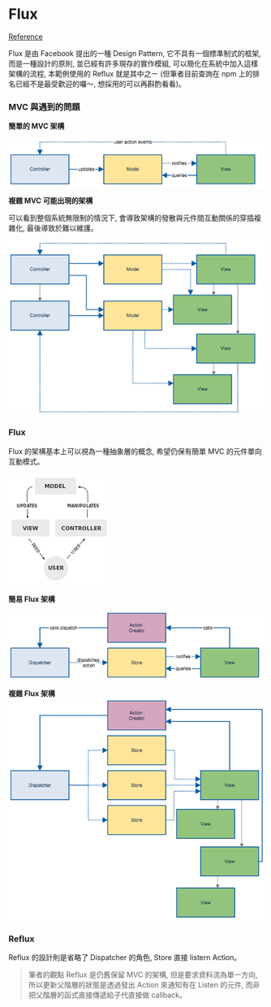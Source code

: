 # Flux

[Reference](https://dotblogs.com.tw/blackie1019/2015/04/14/151049)

Flux 是由 Facebook 提出的一種 Design Pattern, 它不具有一個標準制式的框架, 而是一種設計的原則, 並已經有許多現存的實作模組, 可以簡化在系統中加入這樣架構的流程, 本範例使用的 Reflux 就是其中之ㄧ (但筆者目前查詢在 npm 上的排名已經不是最受歡迎的囉～, 想採用的可以再斟酌看看)。

### MVC 與遇到的問題
**簡單的 MVC 架構**

![](mvc-simple.png)

**複雜 MVC 可能出現的架構**

可以看到整個系統無限制的情況下, 會導致架構的發散與元件間互動關係的穿插複雜化, 最後導致於難以維護。

![](mvc-complex.png)

### Flux
Flux 的架構基本上可以視為一種抽象層的概念, 希望仍保有簡單 MVC 的元件單向互動模式。

![](mvc-Classic.png)

**簡易 Flux 架構**

![](flux-simple.png)

**複雜 Flux 架構**
![](flux-complex.png)

### Reflux
Reflux 的設計則是省略了 Dispatcher 的角色, Store 直接 listern Action。
> 筆者的觀點 Reflux 是仍舊保留 MVC 的架構, 但是要求資料流為單一方向, 所以更新父階層的狀態是透過發出 Action 來通知有在 Listen 的元件, 而非把父階層的函式直接傳遞給子代直接做 callback。




